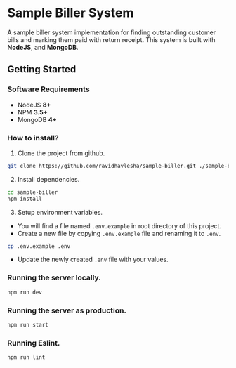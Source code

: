 # Sample Biller System

A sample biller system implementation for finding outstanding customer bills and marking them paid with return receipt. 
This system is built with **NodeJS**, and **MongoDB**.

## Getting Started

### Software Requirements

-   NodeJS **8+**
-   NPM **3.5+**
-   MongoDB **4+**

### How to install?
1. Clone the project from github.
```bash
git clone https://github.com/ravidhavlesha/sample-biller.git ./sample-biller
```
2. Install dependencies.
```bash
cd sample-biller
npm install
```
3. Setup environment variables. 
- You will find a file named `.env.example` in root directory of this project.
- Create a new file by copying `.env.example` file and renaming it to `.env`.

 ```bash
cp .env.example .env
```
- Update the newly created `.env` file with your values.

### Running the server locally.
```bash
npm run dev
```
### Running the server as production.
```bash
npm run start
```

### Running Eslint.
```bash
npm run lint
```
